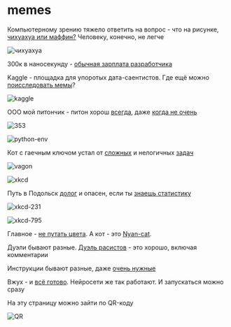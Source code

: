 # memes

Компьютерному зрению тяжело ответить на вопрос - что на рисунке, [чихуахуа или маффин?](https://www.freecodecamp.org/news/chihuahua-or-muffin-my-search-for-the-best-computer-vision-api-cbda4d6b425d/) Человеку, конечно, не легче

![чихуахуа](img/chihuahua.png)

300к в наносекунду - [обычная зарплата разработчика](https://habr.com/ru/post/570430/)

Kaggle - площадка для упоротых дата-саентистов. Где ещё можно [поисследовать мемы](https://www.kaggle.com/c/meme-analysis-challenge)?

![kaggle](img/kaggle.png)

ООО мой питончик - питон хорош [всегда](https://xkcd.ru/353/), даже [когда не очень](https://xkcd.com/1987/)

![353](img/xkcd_353.png)

![python-env](img/xkcd_python_environment.png)

Кот с гаечным ключом устал от [сложных](https://ru.wikipedia.org/wiki/Проблема_вагонетки) и нелогичных [задач](https://xkcd.ru/1134/)

![vagon](img/vagon.jpg)

![xkcd](img/xkcd_1134.png)

Путь в Подольск [долог](https://xkcd.ru/231/) и опасен, если ты [знаешь статистику](https://xkcd.ru/795/)

![xkcd-231](img/xkcd_231.png)

![xkcd-795](img/xkcd_795.png)

Главное - [не путать цвета](https://acomics.ru/~gwtb/2). А кот - это [Nyan-cat](https://www.youtube.com/watch?v=QH2-TGUlwu4).

Дуэли бывают разные. [Дуэль расистов](https://pikabu.ru/story/duyel_rasistov_3959659) - это хорошо, включая комментарии

Инструкции бывают разные, даже [очень нужные](https://xakep.ru/2000/08/22/10510/)

Вжух - и [всё готово](https://habr.com/ru/post/342950/). Нейросети же так работают. И запускаться можно сразу

На эту страницу можно зайти по QR-коду

![QR](img/memes_qr_code.png)
